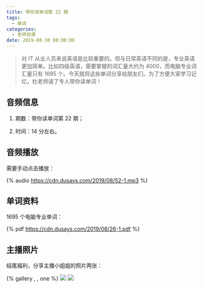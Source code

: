 ```yaml
---
title: 带你读单词第 22 期
tags:
  - 单词
categories:
  - 老师说课
date: 2019-08-30 00:00:00
---
```


> 对 IT 从业人员来说英语是比较重要的。但与日常英语不同的是，专业英语更加简单。比如四级英语，需要掌握的词汇量大约为 4000，而电脑专业词汇量只有 1695 个。今天就将这些单词分享给朋友们。为了方便大家学习记忆，杜老师请了专人带你读单词！

<!-- more -->

## 音频信息

1. 期数：带你读单词第 22 期；

2. 时间：14 分左右。

## 音频播放

需要手动点击播放：

{% audio https://cdn.dusays.com/2019/08/52-1.mp3 %}

## 单词资料

1695 个电脑专业单词：

{% pdf https://cdn.dusays.com/2019/08/26-1.pdf %}

## 主播照片

结尾福利，分享主播小姐姐的照片两张：

{% gallery , , one %}
![](https://cdn.dusays.com/2019/08/52-1.jpg)
![](https://cdn.dusays.com/2019/08/52-2.jpg)
